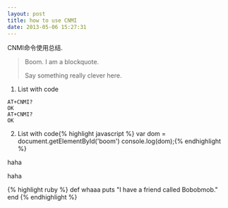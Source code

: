 ```yaml
---
layout: post
title: how to use CNMI
date: 2013-05-06 15:27:31
---
```


CNMI命令使用总结.

> Boom. I am a blockquote.
> 
> Say something really clever here.

1. List with code

  ```
  AT+CNMI?
  OK
  AT+CNMI?
  OK
  ```
2. List with code{% highlight javascript %}
var dom = document.getElementById('boom')
console.log(dom);{% endhighlight %}

haha

haha

{% highlight ruby %}
def whaaa
  puts "I have a friend called Bobobmob."
end
{% endhighlight %}
